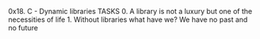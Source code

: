 0x18. C - Dynamic libraries
	TASKS
		0. A library is not a luxury but one of the necessities of life
		1. Without libraries what have we? We have no past and no future
